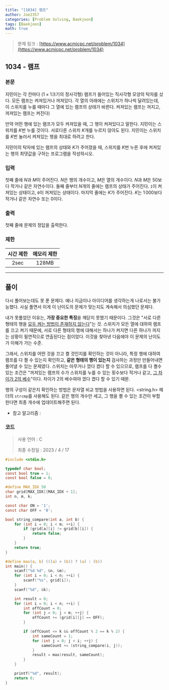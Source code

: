 ```yaml
---
title: "[1034] 램프"
author: Joe2357
categories: [Problem Solving, Baekjoon]
tags: [Baekjoon]
math: true
---
```


> 문제 링크 : [https://www.acmicpc.net/problem/1034](https://www.acmicpc.net/problem/1034)



## 1034 - 램프

### 본문

지민이는 각 칸마다 ($1 \times 1$크기의 정사각형) 램프가 들어있는 직사각형 모양의 탁자를 샀다. 모든 램프는 켜져있거나 꺼져있다. 각 열의 아래에는 스위치가 하나씩 달려있는데, 이 스위치를 누를 때마다 그 열에 있는 램프의 상태가 바뀐다. 켜져있는 램프는 꺼지고, 꺼져있는 램프는 켜진다)

만약 어떤 행에 있는 램프가 모두 켜져있을 때, 그 행이 켜져있다고 말한다. 지민이는 스위치를 $K$번 누를 것이다. 서로다른 스위치 $K$개를 누르지 않아도 된다. 지민이는 스위치를 $K$번 눌러서 켜져있는 행을 최대로 하려고 한다.

지민이의 탁자에 있는 램프의 상태와 $K$가 주어졌을 때, 스위치를 $K$번 누른 후에 켜져있는 행의 최댓값을 구하는 프로그램을 작성하시오.



### 입력

첫째 줄에 $N$과 $M$이 주어진다. $N$은 행의 개수이고, $M$은 열의 개수이다. $N$과 $M$은 $50$보다 작거나 같은 자연수이다. 둘째 줄부터 $N$개의 줄에는 램프의 상태가 주어진다. `1`이 켜져있는 상태이고, `0`이 꺼져있는 상태이다. 마지막 줄에는 $K$가 주어진다. $K$는 $1\,000$보다 작거나 같은 자연수 또는 $0$이다.



### 출력

첫째 줄에 문제의 정답을 출력한다.



### 제한

| 시간 제한 | 메모리 제한 |
| :-------: | :---------: |
|   2sec    |    128MB    |

---



## 풀이

다시 풀어보는데도 못 푼 문제다. 예나 지금이나 아이디어를 생각하는게 나로서는 불가능했다. 사실 풀면서 이게 이 난이도의 문제가 맞는지도 계속해서 의심했던 문제다.

내가 못풀었던 이유는, **가장 중요한 특징**을 깨닫지 못했기 때문이다. 그것은 "서로 다른 형태의 행을 <u>모두 켜는 방법이 존재하지 않는다</u>"는 것. 스위치가 모든 열에 대하여 램프를 끄고 켜기 때문에, 서로 다른 형태의 행에 대해서는 하나가 켜지면 다른 하나가 꺼지는 상황이 필연적으로 연출된다는 점이었다. 이것을 찾아낸 다음에야 이 문제의 난이도가 이해가 가는 수준.

그래서, 스위치를 어떤 것을 끄고 켤 것인지를 확인하는 것이 아니라, 특정 행에 대하여 램프를 다 켤 수 있는지 확인하고, **같은 형태의 행이 있는지** 검사하는 과정만 만들어내면 풀어낼 수 있는 문제였다. 스위치는 아무거나 껐다 켰다 할 수 있으므로, 램프를 다 켤수 있는 조건은 "꺼져있는 램프의 수가 스위치를 누를 수 있는 횟수보다 적거나 같고, <u>그 차이가 2의 베수</u>"이다. 차이가 2의 배수여야 껐다 켰다 할 수 있기 때문.

행의 구성이 같은지 확인하는 방법은 문자열 비교 방법을 사용하면 된다. <string.h> 헤더의 `strcmp`를 사용해도 된다. 같은 행의 개수만 세고, 그 행을 켤 수 있는 조건이 부합한다면 최종 개수에 업데이트해주면 된다.

- 참고 알고리즘 :

  

### 코드

> 사용 언어 : C  
>
> 최종 수정일 : 2023 / 4 / 17

```c
#include <stdio.h>

typedef char bool;
const bool true = 1;
const bool false = 0;

#define MAX_IDX 50
char grid[MAX_IDX][MAX_IDX + 1];
int n, m, k;

const char ON = '1';
const char OFF = '0';

bool string_compare(int a, int b) {
    for (int i = 0; i < m; ++i) {
        if (grid[a][i] != grid[b][i]) {
            return false;
        }
    }
    return true;
}

#define max(a, b) (((a) > (b)) ? (a) : (b))
int main() {
    scanf("%d %d", &n, &m);
    for (int i = 0; i < n; ++i) {
        scanf("%s", grid[i]);
    }
    scanf("%d", &k);

    int result = 0;
    for (int i = 0; i < n; ++i) {
        int offCount = 0;
        for (int j = 0; j < m; ++j) {
            offCount += (grid[i][j] == OFF);
        }

        if (offCount <= k && offCount % 2 == k % 2) {
            int sameCount = 1;
            for (int j = 0; j < i; ++j) {
                sameCount += (string_compare(i, j));
            }
            result = max(result, sameCount);
        }
    }

    printf("%d", result);
    return 0;
}
```
